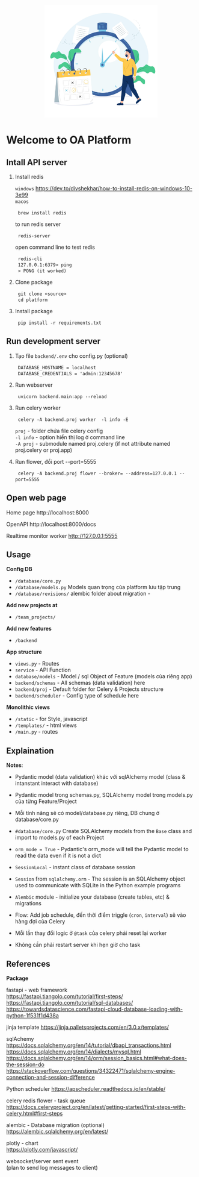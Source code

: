 <p align="center">
  <a href="#" target="_blank" rel="noopener noreferrer">
    <img src="/backend/storage/assets/image/task.jpg" width="300">
  </a>
</p>
<!-- ![image info](./backend/storage/assets/image/task.jpg) -->

# Welcome to OA Platform

## Intall API server

1. Install redis

    `windows` https://dev.to/divshekhar/how-to-install-redis-on-windows-10-3e99  
    `macos`

        brew install redis 
    
    to run redis server
        
        redis-server

    open command line to test redis 

        redis-cli  
        127.0.0.1:6379> ping  
        > PONG (it worked)  

2. Clone package 

        git clone <source>   
        cd platform

3. Install package

        pip install -r requirements.txt
        
## Run development server 


1. Tạo file `backend/.env` cho config.py  (optional)

        DATABASE_HOSTNAME = localhost  
        DATABASE_CREDENTIALS = 'admin:12345678'  

2. Run webserver

        uvicorn backend.main:app --reload

3. Run celery worker 

        celery -A backend.proj worker  -l info -E  

     `proj` - folder chứa file celery config  
     `-l info` - option hiển thị log ở command line  
     `-A proj` - submodule named proj.celery (if not attribute named proj.celery or proj.app)


4. Run flower, đổi port --port=5555

        celery -A backend.proj flower --broker= --address=127.0.0.1 --port=5555 
 

## Open web page
Home page
http://localhost:8000

OpenAPI 
http://localhost:8000/docs

Realtime monitor worker
http://127.0.0.1:5555

## Usage

**Config DB**
- `/database/core.py`
- `/database/models.py` Models quan trọng của platform lưu tập trung
- `/database/revisions/` alembic folder about migration - <plan>

**Add new projects at**
- `/team_projects/`

**Add new features**
- `/backend`

**App structure**
- `views.py` - Routes  
- `service` - API Function  
- `database/models` -  Model / sql Object of Feature (models của riêng app)  
- `backend/schemas` - All schemas (data validation) here
- `backend/proj` - Default folder for Celery & Projects structure
- `backend/scheduler` - Config type of schedule here 

**Monolithic views**
- `/static` - for Style, javascript  
- `/templates/` - html views  
- `/main.py` - routes  

## Explaination 

**Notes**:

- Pydantic model (data validation) khác với sqlAlchemy model (class & intanstant interact with database)
- Pydantic model trong schemas.py, SQLAlchemy model trong models.py của từng Feature/Project
- Mỗi tính năng sẽ có model/database.py riêng, DB chung ở database/core.py    
- `#database/core.py`  Create SQLAlchemy models from the `Base` class and import to  models.py of each Project  
- `orm_mode = True` - Pydantic's orm_mode will tell the Pydantic model to read the data even if it is not a dict  
- `SessionLocal` - instant class of database session  
- `Session` from  `sqlalchemy.orm` - The session is an SQLAlchemy object used to communicate with SQLite in the Python example programs
- `Alembic` module - initialize your database (create tables, etc) & migrations

- Flow: Add job schedule, đến thời điểm triggle (`cron`, `interval`) sẽ vào hàng đợi của Celery
- Mỗi lần thay đổi logic ở `@task` của celery phải reset lại worker
- Không cần phải restart server khi hẹn giờ cho task
## References
**Package** 

fastapi - web framework  
https://fastapi.tiangolo.com/tutorial/first-steps/  
https://fastapi.tiangolo.com/tutorial/sql-databases/
https://towardsdatascience.com/fastapi-cloud-database-loading-with-python-1f531f1d438a

jinja template 
https://jinja.palletsprojects.com/en/3.0.x/templates/

sqlAchemy  
https://docs.sqlalchemy.org/en/14/tutorial/dbapi_transactions.html
https://docs.sqlalchemy.org/en/14/dialects/mysql.html
https://docs.sqlalchemy.org/en/14/orm/session_basics.html#what-does-the-session-do  
https://stackoverflow.com/questions/34322471/sqlalchemy-engine-connection-and-session-difference

Python scheduler
https://apscheduler.readthedocs.io/en/stable/

celery redis flower - task queue  
https://docs.celeryproject.org/en/latest/getting-started/first-steps-with-celery.html#first-steps  

alembic - Database migration (optional)
https://alembic.sqlalchemy.org/en/latest/

plotly - chart  
https://plotly.com/javascript/  

websocket/server sent event   
(plan to send log messages to client)  
